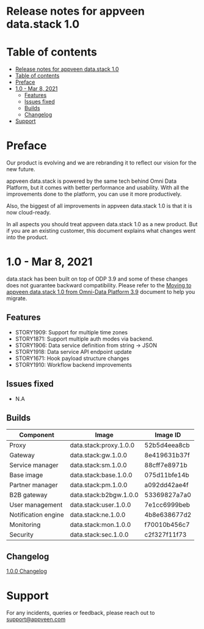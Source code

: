 # Release notes for appveen data.stack 1.0

# Table of contents

- [Release notes for appveen data.stack 1.0](#release-notes-for-appveen-datastack-10)
- [Table of contents](#table-of-contents)
- [Preface](#preface)
- [1.0 - Mar 8, 2021](#10---mar-8-2021)
	- [Features](#features)
	- [Issues fixed](#issues-fixed)
	- [Builds](#builds)
	- [Changelog](#changelog)
- [Support](#support)

# Preface

Our product is evolving and we are rebranding it to reflect our vision for the new future.

appveen data.stack is powered by the same tech behind Omni Data Platform, but it comes with better performance and usability. With all the improvements done to the platform, you can use it more productively.

Also, the biggest of all improvements in appveen data.stack 1.0 is that it is now cloud-ready.

In all aspects you should treat appveen data.stack 1.0 as a new product. But if you are an existing customer, this document explains what changes went into the product.

# 1.0 - Mar 8, 2021

data.stack has been built on top of ODP 3.9 and some of these changes does not guarantee backward compatibility. Please refer to the [Moving to appveen data.stack 1.0 from Omni-Data Platform 3.9](./Moving%20to%20appveen%20data.stack%201.0%20from%20Omni-Data%20Platform%203.9.pdf) document to help you migrate.

## Features

* STORY1909: Support for multiple time zones
* STORY1871: Support multiple auth modes via backend.
* STORY1906: Data service definition from string -> JSON
* STORY1918: Data service API endpoint update
* STORY1671: Hook payload structure changes
* STORY1910: Workflow backend improvements

## Issues fixed

* N.A

## Builds

| Component | Image | Image ID |
|--|--|--|
| Proxy | data.stack:proxy.1.0.0 | 52b5d4eea8cb |
| Gateway | data.stack:gw.1.0.0 | 8e419631b37f |
| Service manager | data.stack:sm.1.0.0 | 88cff7e8971b |
| Base image | data.stack:base.1.0.0 | 075d11bfe14b |
| Partner manager | data.stack:pm.1.0.0 | a092dd42ae4f |
| B2B gateway | data.stack:b2bgw.1.0.0 | 53369827a7a0 |
| User management | data.stack:user.1.0.0 | 7e1cc6999beb |
| Notification engine | data.stack:ne.1.0.0 | 4b8e638677d2 |
| Monitoring | data.stack:mon.1.0.0 | f70010b456c7 |
| Security | data.stack:sec.1.0.0 | c2f327f11f73 |

## Changelog

[1.0.0 Changelog](./1.0.0-Changelog.md)

# Support

For any incidents, queries or feedback, please reach out to support@appveen.com
